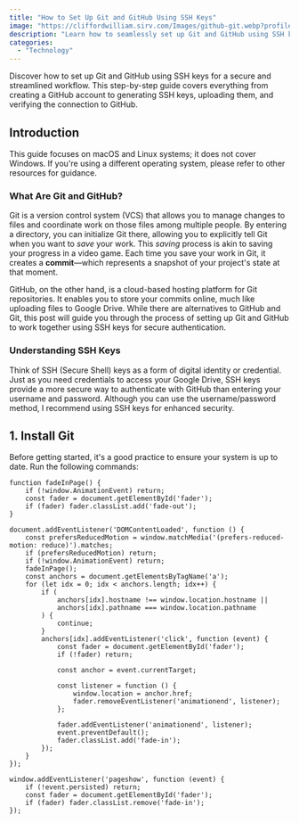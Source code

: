 ```yaml
---
title: "How to Set Up Git and GitHub Using SSH Keys"  
image: "https://cliffordwilliam.sirv.com/Images/github-git.webp?profile=cliffordwilliam"  
description: "Learn how to seamlessly set up Git and GitHub using SSH keys for secure authentication. This guide covers GitHub account setup, generating SSH keys, and verifying your connection."  
categories:  
  - "Technology"  
---
```


Discover how to set up Git and GitHub using SSH keys for a secure and streamlined workflow. This step-by-step guide covers everything from creating a GitHub account to generating SSH keys, uploading them, and verifying the connection to GitHub.  
<!--more-->  

## Introduction  

This guide focuses on macOS and Linux systems; it does not cover Windows. If you're using a different operating system, please refer to other resources for guidance.

### What Are Git and GitHub?  

Git is a version control system (VCS) that allows you to manage changes to files and coordinate work on those files among multiple people. By entering a directory, you can initialize Git there, allowing you to explicitly tell Git when you want to *save* your work. This *saving* process is akin to saving your progress in a video game. Each time you save your work in Git, it creates a **commit**—which represents a snapshot of your project's state at that moment.

GitHub, on the other hand, is a cloud-based hosting platform for Git repositories. It enables you to store your commits online, much like uploading files to Google Drive. While there are alternatives to GitHub and Git, this post will guide you through the process of setting up Git and GitHub to work together using SSH keys for secure authentication.

### Understanding SSH Keys  

Think of SSH (Secure Shell) keys as a form of digital identity or credential. Just as you need credentials to access your Google Drive, SSH keys provide a more secure way to authenticate with GitHub than entering your username and password. Although you can use the username/password method, I recommend using SSH keys for enhanced security.

## 1. Install Git  

Before getting started, it's a good practice to ensure your system is up to date. Run the following commands:

<pre data-highlights='[{"lines": [2, 3, 4], "color": "#555"}, {"lines": [7], "color": "yellow"}]'><code>function fadeInPage() {
    if (!window.AnimationEvent) return;
    const fader = document.getElementById('fader');
    if (fader) fader.classList.add('fade-out');
}

document.addEventListener('DOMContentLoaded', function () {
    const prefersReducedMotion = window.matchMedia('(prefers-reduced-motion: reduce)').matches;
    if (prefersReducedMotion) return;
    if (!window.AnimationEvent) return;
    fadeInPage();
    const anchors = document.getElementsByTagName('a');
    for (let idx = 0; idx < anchors.length; idx++) {
        if (
            anchors[idx].hostname !== window.location.hostname ||
            anchors[idx].pathname === window.location.pathname
        ) {
            continue;
        }
        anchors[idx].addEventListener('click', function (event) {
            const fader = document.getElementById('fader');
            if (!fader) return;

            const anchor = event.currentTarget;

            const listener = function () {
                window.location = anchor.href;
                fader.removeEventListener('animationend', listener);
            };

            fader.addEventListener('animationend', listener);
            event.preventDefault();
            fader.classList.add('fade-in');
        });
    }
});

window.addEventListener('pageshow', function (event) {
    if (!event.persisted) return;
    const fader = document.getElementById('fader');
    if (fader) fader.classList.remove('fade-in');
});</code></pre>
